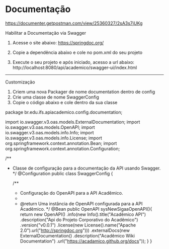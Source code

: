 # Documentação
<https://documenter.getpostman.com/view/25360327/2sA3s7jUKg>

Habilitar a Documentação via Swagger

1) Acesse o site abaixo:
https://springdoc.org/

2) Copie a dependência abaixo e cole no pom.xml do seu projeto	
		

3) Execute o seu projeto e após iniciado, acesso a url abaixo: 
http://localhost:8080/api/academico/swagger-ui/index.html

----------------------------------------------------------------------------------------------------------------------
Customização

1) Criem uma nova Packager de nome documentation dentro de config
2) Crie uma classe de nome SwaggerConfig 
3) Copie o código abaixo e cole dentro da sua classe

package br.edu.ifs.apiacademico.config.documentation;

import io.swagger.v3.oas.models.ExternalDocumentation;
import io.swagger.v3.oas.models.OpenAPI;
import io.swagger.v3.oas.models.info.Info;
import io.swagger.v3.oas.models.info.License;
import org.springframework.context.annotation.Bean;
import org.springframework.context.annotation.Configuration;

/**
 * Classe de configuração para a documentação da API usando Swagger.
 */
@Configuration
public class SwaggerConfig {

    /**
     * Configuração do OpenAPI para a API Acadêmico.
     *
     * @return Uma instância de OpenAPI configurada para a API Acadêmico.
     */
    @Bean
    public OpenAPI sysNewSigaaOpenAPI(){
        return new OpenAPI()
                .info(new Info().title("Acadêmico API")
                        .description("Api do Projeto Corporativo do Acadêmico")
                        .version("v0.0.1")
                        .license(new License().name("Apache 2.0").url("http://springdoc.org")))
                .externalDocs(new ExternalDocumentation()
                        .description("Acadêmico Wiki Documentation")
                        .url("https://acadamico.github.org/docs"));
    }
}
